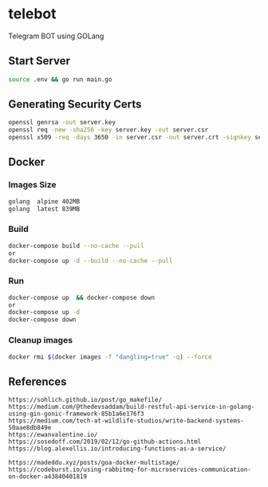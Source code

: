 # telebot

Telegram BOT using GOLang

## Start Server

```bash
source .env && go run main.go
```

## Generating Security Certs

```bash
openssl genrsa -out server.key
openssl req -new -sha256 -key server.key -out server.csr
openssl x509 -req -days 3650 -in server.csr -out server.crt -signkey server.key
```

## Docker

### Images Size

```bash
golang  alpine 402MB
golang  latest 839MB
```

### Build

```bash
docker-compose build --no-cache --pull
or
docker-compose up -d --build --no-cache --pull
```

### Run

```bash
docker-compose up  && docker-compose down
or
docker-compose up -d
docker-compose down
```

### Cleanup <none> images

```bash
docker rmi $(docker images -f "dangling=true" -q) --force
```

## References

```link
https://sohlich.github.io/post/go_makefile/
https://medium.com/@thedevsaddam/build-restful-api-service-in-golang-using-gin-gonic-framework-85b1a6e176f3
https://medium.com/tech-at-wildlife-studios/write-backend-systems-50aae8db849e
https://ewanvalentine.io/
https://sosedoff.com/2019/02/12/go-github-actions.html
https://blog.alexellis.io/introducing-functions-as-a-service/

https://madeddu.xyz/posts/goa-docker-multistage/
https://codeburst.io/using-rabbitmq-for-microservices-communication-on-docker-a43840401819

```
